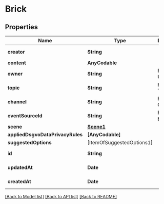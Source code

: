 # Brick

## Properties
Name | Type | Description | Notes
------------ | ------------- | ------------- | -------------
**creator** | **String** |  | [default to .ai]
**content** | **AnyCodable** |  | [optional] 
**owner** | **String** | Refers to User | 
**topic** | **String** | Refers to Topic | 
**channel** | **String** | Refers to Channel | [readonly] 
**eventSourceId** | **String** | Refers to Event | [optional] 
**scene** | [**Scene1**](Scene1.md) |  | [optional] 
**appliedDsgvoDataPrivacyRules** | **[AnyCodable]** |  | [optional] 
**suggestedOptions** | [ItemOfSuggestedOptions1] |  | [optional] 
**id** | **String** |  | [optional] [readonly] 
**updatedAt** | **Date** |  | [optional] [readonly] 
**createdAt** | **Date** |  | [optional] [readonly] 

[[Back to Model list]](../README.md#documentation-for-models) [[Back to API list]](../README.md#documentation-for-api-endpoints) [[Back to README]](../README.md)



